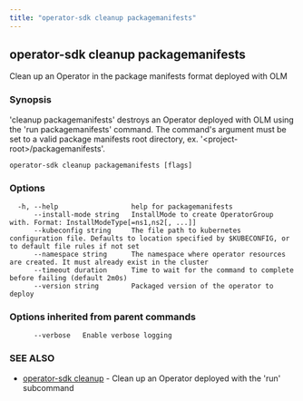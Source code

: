 ```yaml
---
title: "operator-sdk cleanup packagemanifests"
---
```

## operator-sdk cleanup packagemanifests

Clean up an Operator in the package manifests format deployed with OLM

### Synopsis

'cleanup packagemanifests' destroys an Operator deployed with OLM using the 'run packagemanifests' command.
The command's argument must be set to a valid package manifests root directory,
ex. '&lt;project-root&gt;/packagemanifests'.

```
operator-sdk cleanup packagemanifests [flags]
```

### Options

```
  -h, --help                  help for packagemanifests
      --install-mode string   InstallMode to create OperatorGroup with. Format: InstallModeType[=ns1,ns2[, ...]]
      --kubeconfig string     The file path to kubernetes configuration file. Defaults to location specified by $KUBECONFIG, or to default file rules if not set
      --namespace string      The namespace where operator resources are created. It must already exist in the cluster
      --timeout duration      Time to wait for the command to complete before failing (default 2m0s)
      --version string        Packaged version of the operator to deploy
```

### Options inherited from parent commands

```
      --verbose   Enable verbose logging
```

### SEE ALSO

* [operator-sdk cleanup](../operator-sdk_cleanup)	 - Clean up an Operator deployed with the 'run' subcommand


